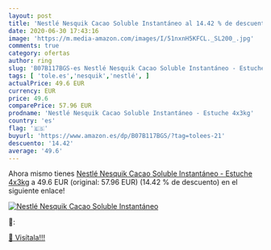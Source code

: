 ```yaml
---
layout: post
title: 'Nestlé Nesquik Cacao Soluble Instantáneo al 14.42 % de descuento'
date: 2020-06-30 17:43:16
image: 'https://m.media-amazon.com/images/I/51nxnH5KFCL._SL200_.jpg'
comments: true
category: ofertas
author: ring
slug: 'B07B117BGS-es Nestlé Nesquik Cacao Soluble Instantáneo - Estuche 4x3kg'
tags: [ 'tole.es','nesquik','nestlé', ]
actualPrice: 49.6 EUR
currency: EUR
price: 49.6
comparePrice: 57.96 EUR
prodname: 'Nestlé Nesquik Cacao Soluble Instantáneo - Estuche 4x3kg'
country: 'es'
flag: '🇪🇸'
buyurl: 'https://www.amazon.es/dp/B07B117BGS/?tag=tolees-21'
descuento: '14.42'
average: '49.6'
---
```


Ahora mismo tienes [Nestlé Nesquik Cacao Soluble Instantáneo - Estuche 4x3kg](https://www.amazon.es/dp/B07B117BGS/?tag=tolees-21) a 49.6 EUR (original: 57.96 EUR) (14.42 %  de descuento) en el siguiente enlace!

[![Nestlé Nesquik Cacao Soluble Instantáneo](https://m.media-amazon.com/images/I/51nxnH5KFCL._SL200_.jpg)](https://www.amazon.es/dp/B07B117BGS/?tag=tolees-21)

🔎:


[🛒 Visítala!!!](https://www.amazon.es/dp/B07B117BGS/?tag=tolees-21)
